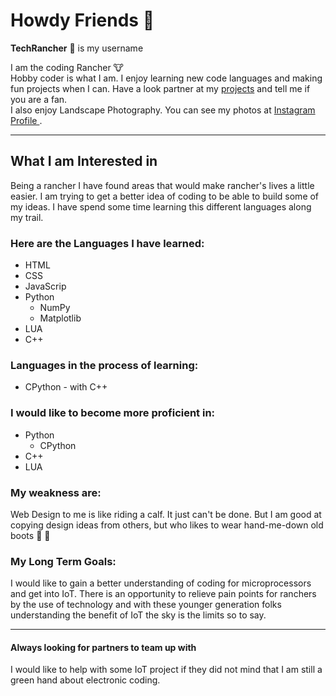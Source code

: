 # Howdy Friends 👋 

**TechRancher** :bearded_person: is my username

I am the coding Rancher :cow:  
Hobby coder is what I am. I enjoy learning new code languages and making fun projects when I can. Have a look partner at my <a href="https://github.com/TechRancher?tab=repositories" target="_blank">projects</a> and tell me if you are a fan.  
I also enjoy Landscape Photography. You can see my photos at <a href="https://www.instagram.com/sikesphotos/" target= "_blank"> Instagram Profile </a>.

- - -

## What I am Interested in

Being a rancher I have found areas that would make rancher's lives a little easier. I am trying to get a better idea of coding to be able to build some of my ideas. I have spend some time learning this different languages along my trail.

### Here are the Languages I have learned:

* HTML
* CSS
* JavaScrip
* Python
  * NumPy
  * Matplotlib
* LUA
* C++

### Languages in the process of learning:

* CPython - with C++

### I would like to become more proficient in:

* Python
  * CPython
* C++
* LUA

### My weakness are:

Web Design to me is like riding a calf. It just can't be done. But I am good at copying design ideas from others, but who likes to wear hand-me-down old boots :boot: :cowboy_hat_face:

### My Long Term Goals:

I would like to gain a better understanding of coding for microprocessors and get into IoT. There is an opportunity to relieve pain points for ranchers by the use of technology and with these younger generation folks understanding the benefit of IoT the sky is the limits so to say.

- - -

#### Always looking for partners to team up with

I would like to help with some IoT project if they did not mind that I am still a green hand about electronic coding.
<!--
**TechRancher/TechRancher** is a ✨ _special_ ✨ repository because its `README.md` (this file) appears on your GitHub profile.

Here are some ideas to get you started:

- 🔭 I’m currently working on ...
- 🌱 I’m currently learning ...
- 👯 I’m looking to collaborate on ...
- 🤔 I’m looking for help with ...
- 💬 Ask me about ...
- 📫 How to reach me: ...
- 😄 Pronouns: ...
- ⚡ Fun fact: ...
-->
